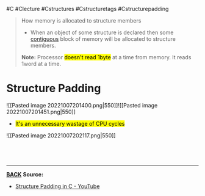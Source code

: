 #C #Clecture #Cstructures #Cstructuretags #Cstructurepadding

> How memory is allocated to structure members
> - When an object of some structure is declared then some [contiguous](contiguous) block of memory will be allocated to structure members.
> 
> **Note:** Processor <mark class="hltr-lightred">doesn't read 1byte</mark> at a time from memory. It reads 1word at a time.
# Structure Padding
![[Pasted image 20221007201400.png|550]]![[Pasted image 20221007201451.png|550]]
- <mark class="hltr-lightred">It's an unnecessary wastage of CPU cycles</mark>

![[Pasted image 20221007202117.png|550]]

<br>

# 
---
**[BACK](Cstructures)**
**Source:**
- [Structure Padding in C - YouTube](https://www.youtube.com/watch?v=aROgtACPjjg&list=PLBlnK6fEyqRhX6r2uhhlubuF5QextdCSM&index=158)